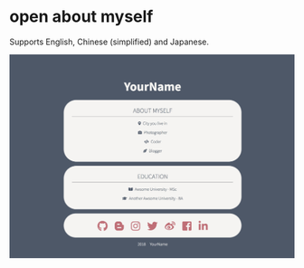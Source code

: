 # open about myself  

Supports English, Chinese (simplified) and Japanese.  
  
![Screenshot](screenshot.png)